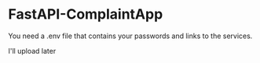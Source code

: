 # FastAPI-ComplaintApp

You need a .env file that contains your passwords and links to the services.

I'll upload later
